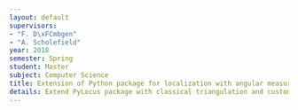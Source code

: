 ```yaml
---
layout: default
supervisors:
- "F. D\xFCmbgen"
- "A. Scholefield"
year: 2018
semester: Spring
student: Master
subject: Computer Science
title: Extension of Python package for localization with angular measurements
details: Extend PyLocus package with classical triangulation and custom angle-based localization algorithms 
---
```

